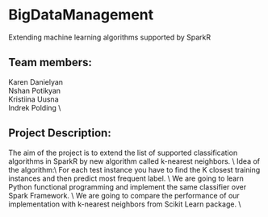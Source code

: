 # BigDataManagement
Extending machine learning algorithms supported by SparkR

## Team members: 
Karen Danielyan \
Nshan Potikyan \
Kristiina Uusna \
Indrek Polding \

## Project Description:
The aim of the project is to extend the list of supported classification algorithms in SparkR by new algorithm called k-nearest neighbors.
\\
Idea of the algorithm:\\
For each test instance you have to find the K closest training instances and then predict most frequent label. \\
We are going to learn Python functional programming and implement the same classifier over Spark Framework. \\
We are going to compare the performance of our implementation with k-nearest neighbors from Scikit Learn package. \\

